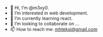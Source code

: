 - 👋 Hi, I’m @m3xy0.
- 👀 I’m interested in web development.
- 🌱 I’m currently learning react.
- 💞️ I’m looking to collaborate on ...
- 📫 How to reach me: mhteksi@gmail.com


<!---
m3xy0/m3xy0 is a ✨ special ✨ repository because its `README.md` (this file) appears on your GitHub profile.
You can click the Preview link to take a look at your changes.
--->

